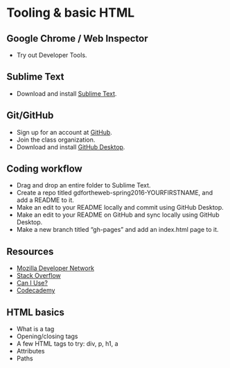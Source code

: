# Tooling & basic HTML

## Google Chrome / Web Inspector

* Try out Developer Tools.

## Sublime Text

* Download and install [Sublime Text](https://www.sublimetext.com).

## Git/GitHub

* Sign up for an account at [GitHub](https://github.com).
* Join the class organization.
* Download and install [GitHub Desktop](https://desktop.github.com).

## Coding workflow

* Drag and drop an entire folder to Sublime Text.
* Create a repo titled gdfortheweb-spring2016-YOURFIRSTNAME, and add a README to it.
* Make an edit to your README locally and commit using GitHub Desktop.
* Make an edit to your README on GitHub and sync locally using GitHub Desktop.
* Make a new branch titled “gh-pages” and add an index.html page to it.

## Resources

* [Mozilla Developer Network](https://developer.mozilla.org)
* [Stack Overflow](http://stackoverflow.com)
* [Can I Use?](http://caniuse.com)
* [Codecademy](http://codecademy.com)

## HTML basics

* What is a tag
* Opening/closing tags
* A few HTML tags to try: div, p, h1, a
* Attributes
* Paths
